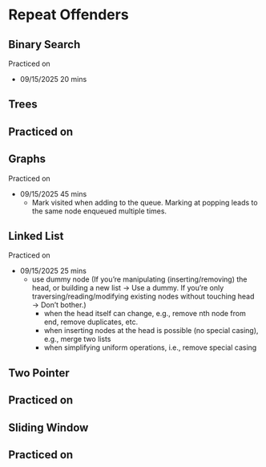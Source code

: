 # Repeat Offenders

## Binary Search

Practiced on
- 09/15/2025 20 mins

## Trees

Practiced on
- 

## Graphs

Practiced on
- 09/15/2025 45 mins
    - Mark visited when adding to the queue. Marking at popping leads to the same node enqueued multiple times.

## Linked List

Practiced on
- 09/15/2025 25 mins
    - use dummy node (If you’re manipulating (inserting/removing) the head, or building a new list → Use a dummy. If you’re only traversing/reading/modifying existing nodes without touching head → Don’t bother.)
        - when the head itself can change, e.g., remove nth node from end, remove duplicates, etc.
        - when inserting nodes at the head is possible (no special casing), e.g., merge two lists
        - when simplifying uniform operations, i.e., remove special casing

## Two Pointer

Practiced on
- 

## Sliding Window

Practiced on
- 
